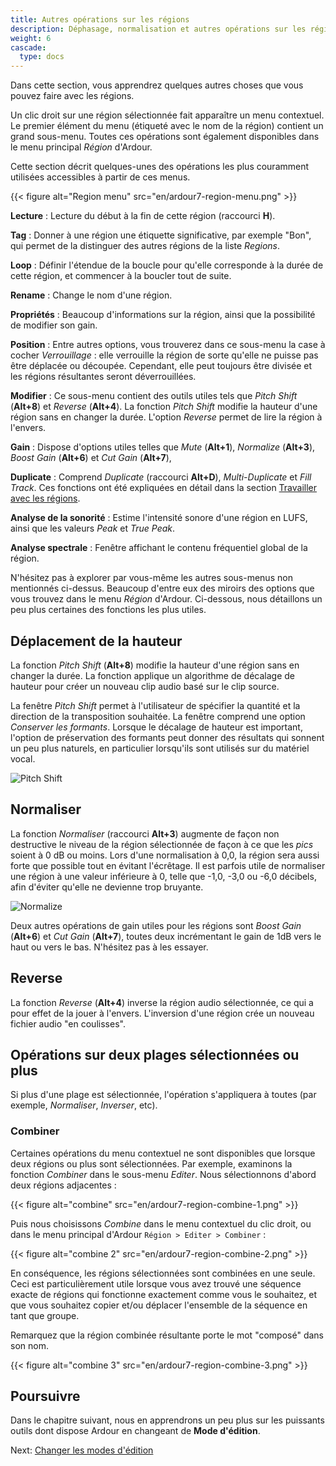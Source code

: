 ```yaml
---
title: Autres opérations sur les régions
description: Déphasage, normalisation et autres opérations sur les régions dans Ardour
weight: 6
cascade:
  type: docs
---
```


Dans cette section, vous apprendrez quelques autres choses que vous pouvez faire avec les régions.

Un clic droit sur une région sélectionnée fait apparaître un menu contextuel. Le premier élément du menu (étiqueté avec le nom de la région) contient un grand sous-menu.
Toutes ces opérations sont également disponibles dans le menu principal *Région* d'Ardour.

Cette section décrit quelques-unes des opérations les plus couramment utilisées accessibles à partir de ces menus.

{{< figure alt="Region menu" src="en/ardour7-region-menu.png" >}}

**Lecture**
: Lecture du début à la fin de cette région (raccourci **H**).

**Tag**
: Donner à une région une étiquette significative, par exemple "Bon", qui permet de la distinguer des autres régions de la liste _Regions_.

**Loop**
: Définir l'étendue de la boucle pour qu'elle corresponde à la durée de cette région, et commencer à la boucler tout de suite.

**Rename**
: Change le nom d'une région.

**Propriétés**
: Beaucoup d'informations sur la région, ainsi que la possibilité de modifier son gain.

**Position**
: Entre autres options, vous trouverez dans ce sous-menu la case à cocher _Verrouillage_ : elle verrouille la région de sorte qu'elle ne puisse pas être déplacée ou découpée. Cependant, elle peut toujours être divisée et les régions résultantes seront déverrouillées.

**Modifier**
: Ce sous-menu contient des outils utiles tels que _Pitch Shift_ (**Alt+8**) et _Reverse_ (**Alt+4**). La fonction _Pitch Shift_ modifie la hauteur d'une région sans en changer la durée. L'option _Reverse_ permet de lire la région à l'envers.

**Gain**
: Dispose d'options utiles telles que _Mute_ (**Alt+1**), _Normalize_ (**Alt+3**), _Boost Gain_ (**Alt+6**) et _Cut Gain_ (**Alt+7**),

**Duplicate**
: Comprend _Duplicate_ (raccourci **Alt+D**), _Multi-Duplicate_ et _Fill Track_.
Ces fonctions ont été expliquées en détail dans la section [Travailler avec les régions](../working-with-regions).

**Analyse de la sonorité**
: Estime l'intensité sonore d'une région en LUFS, ainsi que les valeurs _Peak_ et _True Peak_.

**Analyse spectrale**
: Fenêtre affichant le contenu fréquentiel global de la région.

N'hésitez pas à explorer par vous-même les autres sous-menus non mentionnés ci-dessus. Beaucoup d'entre eux des miroirs des options que vous trouvez dans le menu *Région* d'Ardour. Ci-dessous, nous détaillons un peu plus certaines des fonctions les plus utiles. 

## Déplacement de la hauteur

La fonction _Pitch Shift_ (**Alt+8**) modifie la hauteur d'une région sans en changer la durée. La fonction applique un algorithme de décalage de hauteur pour créer un nouveau clip audio basé sur le clip source.

La fenêtre _Pitch Shift_ permet à l'utilisateur de spécifier la quantité et la direction de la transposition souhaitée.
La fenêtre comprend une option _Conserver les formants_. Lorsque le décalage de hauteur est important, l'option de préservation des formants peut donner des résultats qui sonnent un peu plus naturels, en particulier lorsqu'ils sont utilisés sur du matériel vocal.

![Pitch Shift](en/ardour7-pitch-shift-window.png?height=30vh)

## Normaliser

La fonction _Normaliser_ (raccourci **Alt+3**) augmente de façon non destructive le niveau de la région sélectionnée de façon à ce que les _pics_ soient à 0 dB ou moins. Lors d'une normalisation à 0,0, la région sera aussi forte que possible tout en évitant l'écrêtage.
Il est parfois utile de normaliser une région à une valeur inférieure à 0, telle que -1,0, -3,0 ou -6,0 décibels, afin d'éviter qu'elle ne devienne trop bruyante. 

![Normalize](en/ardour7-normalize-window.png?width=20vw)

Deux autres opérations de gain utiles pour les régions sont _Boost Gain_ (**Alt+6**) et _Cut Gain_ (**Alt+7**), toutes deux incrémentant le gain de 1dB vers le haut ou vers le bas.
N'hésitez pas à les essayer.

## Reverse

La fonction _Reverse_ (**Alt+4**) inverse la région audio sélectionnée, ce qui a pour effet de la jouer à l'envers. L'inversion d'une région crée un nouveau fichier audio "en coulisses".

## Opérations sur deux plages sélectionnées ou plus

Si plus d'une plage est sélectionnée, l'opération s'appliquera à toutes (par exemple, _Normaliser_, _Inverser_, etc).

### Combiner

Certaines opérations du menu contextuel ne sont disponibles que lorsque deux régions ou plus sont sélectionnées. Par exemple, examinons la fonction _Combiner_ dans le sous-menu _Editer_.
Nous sélectionnons d'abord deux régions adjacentes :

{{< figure alt="combine" src="en/ardour7-region-combine-1.png" >}}

Puis nous choisissons _Combine_ dans le menu contextuel du clic droit, ou dans le menu principal d'Ardour `Région > Editer > Combiner` : 

{{< figure alt="combine 2" src="en/ardour7-region-combine-2.png" >}}

En conséquence, les régions sélectionnées sont combinées en une seule. Ceci est particulièrement utile lorsque vous avez trouvé une séquence exacte de régions qui fonctionne exactement comme vous le souhaitez, et que vous souhaitez copier et/ou déplacer l'ensemble de la séquence en tant que groupe.

Remarquez que la région combinée résultante porte le mot "composé" dans son nom.

{{< figure alt="combine 3" src="en/ardour7-region-combine-3.png" >}} 

## Poursuivre

Dans le chapitre suivant, nous en apprendrons un peu plus sur les puissants outils dont dispose Ardour en changeant de **Mode d'édition**.

Next: [Changer les modes d'édition](../changing-edit-modes)
